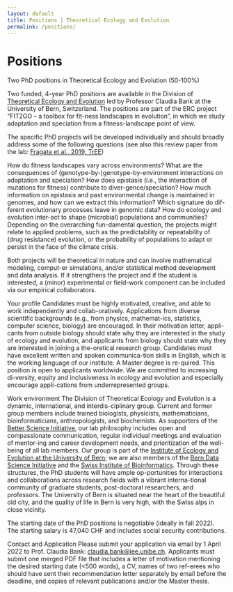 ```yaml
---
layout: default
title: Positions | Theoretical Ecology and Evolution
permalink: /positions/
---
```


# Positions

Two PhD positions in Theoretical Ecology and Evolution (50-100%)
 
Two funded, 4-year PhD positions are available in the Division of [Theoretical Ecology and Evolution](https://banklab.github.io/) led by Professor Claudia Bank at the University of Bern, Switzerland. The positions are part of the ERC project “FIT2GO – a toolbox for fit-ness landscapes in evolution”, in which we study adaptation and speciation from a fitness-landscape point of view.

The specific PhD projects will be developed individually and should broadly address some of the following questions (see also this review paper from the lab: [Fragata et al., 2019, TrEE](https://www.dropbox.com/s/wiy9doprw3nhoe2/tree_ms.pdf?dl=0))

How do fitness landscapes vary across environments? What are the consequences of (genotype-by-)genotype-by-environment interactions on adaptation and speciation? How does epistasis (i.e., the interaction of mutations for fitness) contribute to diver-gence/speciation? How much information on epistasis and past environmental change is maintained in genomes, and how can we extract this information? Which signature do dif-ferent evolutionary processes leave in genomic data? How do ecology and evolution inter-act to shape (microbial) populations and communities? Depending on the overarching fun-damental question, the projects might relate to applied problems, such as the predictability or repeatability of (drug resistance) evolution, or the probability of populations to adapt or persist in the face of the climate crisis. 

Both projects will be theoretical in nature and can involve mathematical modeling, comput-er simulations, and/or statistical method development and data analysis. If it strengthens the project and if the student is interested, a (minor) experimental or field-work component can be included via our empirical collaborators.

Your profile
Candidates must be highly motivated, creative, and able to work independently and collab-oratively. Applications from diverse scientific backgrounds (e.g., from physics, mathemat-ics, statistics, computer science, biology) are encouraged. In their motivation letter, appli-cants from outside biology should state why they are interested in the study of ecology and evolution, and applicants from biology should state why they are interested in joining a the-oretical research group. Candidates must have excellent written and spoken communica-tion skills in English, which is the working language of our institute. A Master degree is re-quired. This position is open to applicants worldwide. We are committed to increasing di-versity, equity and inclusiveness in ecology and evolution and especially encourage appli-cations from underrepresented groups. 

Work environment
The Division of Theoretical Ecology and Evolution is a dynamic, international, and interdis-ciplinary group. Current and former group members include trained biologists, physicists, mathematicians, bioinformaticians, anthropologists, and biochemists. As supporters of the [Better Science Initiative](https://betterscience.ch/en/), our lab philosophy includes open and compassionate communication, regular individual meetings and evaluation of mentor-ing and career development needs, and prioritization of the well-being of all lab members. Our group is part of the [Institute of Ecology and Evolution at the University of Bern](https://www.iee.unibe.ch/); we are also members of the [Bern Data Science Initiative](https://www.bedsi.unibe.ch/) and the [Swiss Institute of Bioinformatics](https://www.sib.swiss/). Through these structures, the PhD students will have ample op-portunities for interactions and collaborations across research fields with a vibrant interna-tional community of graduate students, post-doctoral researchers, and professors. The University of Bern is situated near the heart of the beautiful old city, and the quality of life in Bern is very high, with the Swiss alps in close vicinity.

The starting date of the PhD positions is negotiable (ideally in fall 2022). The starting salary is 47,040 CHF and includes social security contributions.
 
Contact and Application
Please submit your application via email by 1 April 2022 to Prof. Claudia Bank: claudia.bank@iee.unibe.ch. Applicants must submit one merged PDF file that includes a letter of motivation mentioning the desired starting date (<500 words), a CV, names of two ref-erees who should have sent their recommendation letter separately by email before the deadline, and copies of relevant publications and/or the Master thesis.

